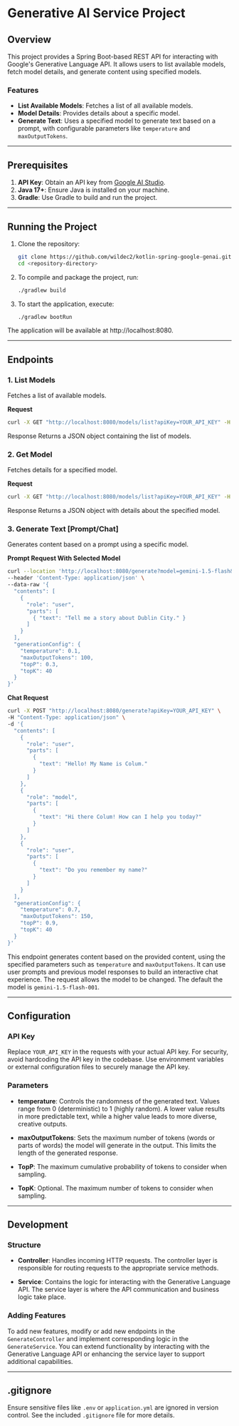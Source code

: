 # Generative AI Service Project

## Overview
This project provides a Spring Boot-based REST API for interacting with Google's Generative Language API. It allows users to list available models, fetch model details, and generate content using specified models.

### Features
- **List Available Models**: Fetches a list of all available models.
- **Model Details**: Provides details about a specific model.
- **Generate Text**: Uses a specified model to generate text based on a prompt, with configurable parameters like `temperature` and `maxOutputTokens`.

---

## Prerequisites
1. **API Key**: Obtain an API key from [Google AI Studio](https://ai.google.com/studio/).
2. **Java 17+**: Ensure Java is installed on your machine.
3. **Gradle**: Use Gradle to build and run the project.

---

## Running the Project
1. Clone the repository:
   ```bash
   git clone https://github.com/wildec2/kotlin-spring-google-genai.git
   cd <repository-directory>
2. To compile and package the project, run:
    ```bash
    ./gradlew build
3. To start the application, execute:
   ```bash
   ./gradlew bootRun 

The application will be available at http://localhost:8080.


---

## Endpoints

### 1. List Models
Fetches a list of available models.

**Request**
```bash
curl -X GET "http://localhost:8080/models/list?apiKey=YOUR_API_KEY" -H "Accept: application/json"
```

Response Returns a JSON object containing the list of models.

### 2. Get Model
Fetches details for a specified model.

**Request**
```bash
curl -X GET "http://localhost:8080/models/list?apiKey=YOUR_API_KEY" -H "Accept: application/json"
```

Response Returns a JSON object with details about the specified model.

### 3. Generate Text [Prompt/Chat]
Generates content based on a prompt using a specific model.

**Prompt Request With Selected Model**
```bash
curl --location 'http://localhost:8080/generate?model=gemini-1.5-flash&apiKey=YOUR_API_KEY' \
--header 'Content-Type: application/json' \
--data-raw '{
  "contents": [
    {
      "role": "user",
      "parts": [
        { "text": "Tell me a story about Dublin City." }
      ]
    }
  ],
  "generationConfig": {
    "temperature": 0.1,
    "maxOutputTokens": 100,
    "topP": 0.3,
    "topK": 40
  }
}'
```
**Chat Request**
```bash
curl -X POST "http://localhost:8080/generate?apiKey=YOUR_API_KEY" \
-H "Content-Type: application/json" \
-d '{
  "contents": [
    {
      "role": "user",
      "parts": [
        {
          "text": "Hello! My Name is Colum."
        }
      ]
    },
    {
      "role": "model",
      "parts": [
        {
          "text": "Hi there Colum! How can I help you today?"
        }
      ]
    },
    {
      "role": "user",
      "parts": [
        {
          "text": "Do you remember my name?"
        }
      ]
    }
  ],
  "generationConfig": {
    "temperature": 0.7,
    "maxOutputTokens": 150,
    "topP": 0.9,
    "topK": 40
  }
}'
```


This endpoint generates content based on the provided content, using the specified parameters such as `temperature` and `maxOutputTokens`.
It can use user prompts and previous model responses to build an interactive chat experience. The request allows the model to be changed. 
The default the model is `gemini-1.5-flash-001`.


---


## Configuration

### API Key
Replace `YOUR_API_KEY` in the requests with your actual API key. For security, avoid hardcoding the API key in the codebase. Use environment variables or external configuration files to securely manage the API key.

### Parameters
- **temperature**: Controls the randomness of the generated text. Values range from 0 (deterministic) to 1 (highly random). A lower value results in more predictable text, while a higher value leads to more diverse, creative outputs.

- **maxOutputTokens**: Sets the maximum number of tokens (words or parts of words) the model will generate in the output. This limits the length of the generated response.

- **TopP**: The maximum cumulative probability of tokens to consider when sampling.

- **TopK**: Optional. The maximum number of tokens to consider when sampling.


---


## Development

### Structure
- **Controller**: Handles incoming HTTP requests. The controller layer is responsible for routing requests to the appropriate service methods.

- **Service**: Contains the logic for interacting with the Generative Language API. The service layer is where the API communication and business logic take place.

### Adding Features
To add new features, modify or add new endpoints in the `GenerateController` and implement corresponding logic in the `GenerateService`. You can extend functionality by interacting with the Generative Language API or enhancing the service layer to support additional capabilities.


---


## .gitignore
Ensure sensitive files like `.env` or `application.yml` are ignored in version control. See the included `.gitignore` file for more details.


